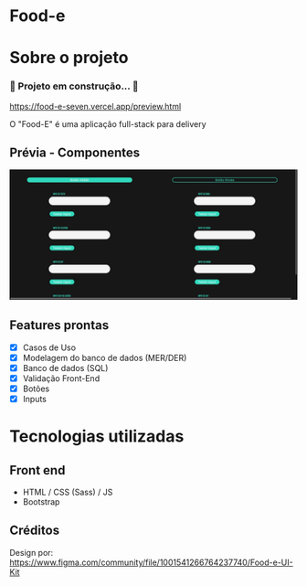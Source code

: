 # Food-e

# Sobre o projeto

### 🚧 Projeto em construção... 🚧

https://food-e-seven.vercel.app/preview.html

O "Food-E" é uma aplicação full-stack para delivery

## Prévia - Componentes
![Preview 1](https://github.com/0liv3ir4Luc4s/assets/blob/main/Food-E-Componentes.jpg?raw=true)

## Features prontas
- [x] Casos de Uso
- [x] Modelagem do banco de dados (MER/DER)
- [x] Banco de dados (SQL)
- [x] Validação Front-End
- [x] Botões
- [x] Inputs

# Tecnologias utilizadas
## Front end
- HTML / CSS (Sass) / JS
- Bootstrap

## Créditos

Design por: https://www.figma.com/community/file/1001541266764237740/Food-e-UI-Kit
